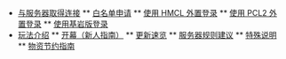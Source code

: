 * [与服务器取得连接](/README)
** [白名单申请](/auth/Whitelist)
** [使用 HMCL 外置登录](/auth/HMCL)
** [使用 PCL2 外置登录](/auth/PCL2)
** [使用基岩版登录](/auth/Floodgate)
* [玩法介绍](/game/Opening)
** [开幕（新人指南）](/game/Opening)
** [更新速览](game/UpdateOverview)
** [服务器规则建议](/game/Rules)
** [特殊说明](/game/Diff)
** [物资节约指南](/auth/Non-renewable)
